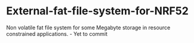 # External-fat-file-system-for-NRF52
Non volatile fat file system for some Megabyte storage in resource constrained applications. - Yet to commit
